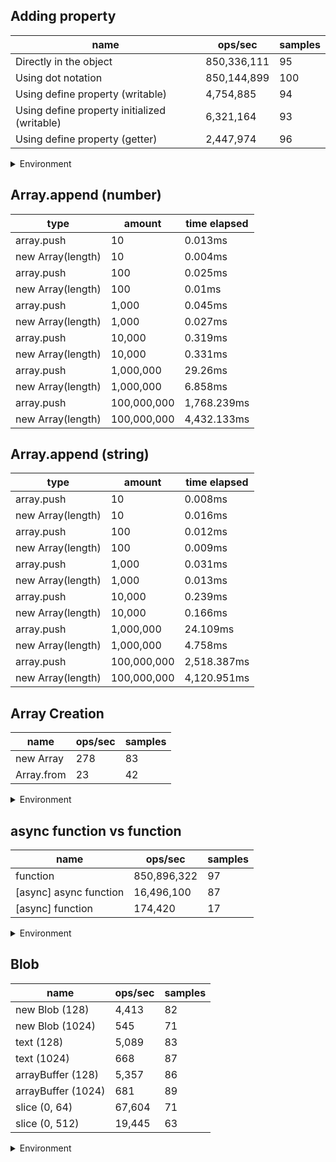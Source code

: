 ## Adding property

|name|ops/sec|samples|
|-|-|-|
|Directly in the object|850,336,111|95|
|Using dot notation|850,144,899|100|
|Using define property (writable)|4,754,885|94|
|Using define property initialized (writable)|6,321,164|93|
|Using define property (getter)|2,447,974|96|


<details>
<summary>Environment</summary>

* __Machine:__ linux x64 | 4 vCPUs | 7.6GB Mem
* __Run:__ Mon Nov 06 2023 14:55:06 GMT+0000 (Coordinated Universal Time)
</details>

<!--
{"environment":{"platform":"linux","arch":"x64","cpus":4,"totalMemory":7.6085662841796875},"benchmarks":[{"name":"Directly in the object","opsSec":850336110.6711495,"samples":9},{"name":"Using dot notation","opsSec":850144899.0412674,"samples":9},{"name":"Using define property (writable)","opsSec":4754884.788530899,"samples":5},{"name":"Using define property initialized (writable)","opsSec":6321164.196122331,"samples":5},{"name":"Using define property (getter)","opsSec":2447974.4092947375,"samples":4}]}-->

## Array.append (number)

|type|amount|time elapsed|
|-|-|-|
array.push|10|0.013ms
new Array(length)|10|0.004ms
array.push|100|0.025ms
new Array(length)|100|0.01ms
array.push|1,000|0.045ms
new Array(length)|1,000|0.027ms
array.push|10,000|0.319ms
new Array(length)|10,000|0.331ms
array.push|1,000,000|29.26ms
new Array(length)|1,000,000|6.858ms
array.push|100,000,000|1,768.239ms
new Array(length)|100,000,000|4,432.133ms
## Array.append (string)

|type|amount|time elapsed|
|-|-|-|
array.push|10|0.008ms
new Array(length)|10|0.016ms
array.push|100|0.012ms
new Array(length)|100|0.009ms
array.push|1,000|0.031ms
new Array(length)|1,000|0.013ms
array.push|10,000|0.239ms
new Array(length)|10,000|0.166ms
array.push|1,000,000|24.109ms
new Array(length)|1,000,000|4.758ms
array.push|100,000,000|2,518.387ms
new Array(length)|100,000,000|4,120.951ms

## Array Creation

|name|ops/sec|samples|
|-|-|-|
|new Array|278|83|
|Array.from|23|42|


<details>
<summary>Environment</summary>

* __Machine:__ linux x64 | 4 vCPUs | 7.6GB Mem
* __Run:__ Mon Nov 06 2023 15:09:03 GMT+0000 (Coordinated Universal Time)
</details>

<!--
{"environment":{"platform":"linux","arch":"x64","cpus":4,"totalMemory":7.6085662841796875},"benchmarks":[{"name":"new Array","opsSec":277.6934202080662,"samples":3},{"name":"Array.from","opsSec":22.63279718575523,"samples":2}]}-->

## async function vs function

|name|ops/sec|samples|
|-|-|-|
|function|850,896,322|97|
|[async] async function|16,496,100|87|
|[async] function|174,420|17|


<details>
<summary>Environment</summary>

* __Machine:__ linux x64 | 4 vCPUs | 7.6GB Mem
* __Run:__ Mon Nov 06 2023 15:16:42 GMT+0000 (Coordinated Universal Time)
</details>

<!--
{"environment":{"platform":"linux","arch":"x64","cpus":4,"totalMemory":7.6085662841796875},"benchmarks":[{"name":"function","opsSec":850896321.6271836,"samples":6},{"name":"[async] async function","opsSec":16496100.290324237,"samples":8},{"name":"[async] function","opsSec":174420.32095823926,"samples":3}]}-->

## Blob

|name|ops/sec|samples|
|-|-|-|
|new Blob (128)|4,413|82|
|new Blob (1024)|545|71|
|text (128)|5,089|83|
|text (1024)|668|87|
|arrayBuffer (128)|5,357|86|
|arrayBuffer (1024)|681|89|
|slice (0, 64)|67,604|71|
|slice (0, 512)|19,445|63|


<details>
<summary>Environment</summary>

* __Machine:__ linux x64 | 4 vCPUs | 7.6GB Mem
* __Run:__ Mon Nov 06 2023 15:29:11 GMT+0000 (Coordinated Universal Time)
</details>

<!--
{"environment":{"platform":"linux","arch":"x64","cpus":4,"totalMemory":7.6085662841796875},"benchmarks":[{"name":"new Blob (128)","opsSec":4413.193876808367,"samples":6},{"name":"new Blob (1024)","opsSec":544.6383067046266,"samples":2},{"name":"text (128)","opsSec":5088.603339795935,"samples":5},{"name":"text (1024)","opsSec":667.6898159498797,"samples":3},{"name":"arrayBuffer (128)","opsSec":5357.020390889295,"samples":3},{"name":"arrayBuffer (1024)","opsSec":681.2862623744352,"samples":3},{"name":"slice (0, 64)","opsSec":67604.4788716625,"samples":3},{"name":"slice (0, 512)","opsSec":19444.690473756007,"samples":3}]}-->
